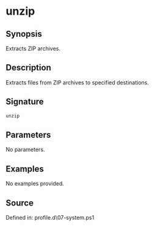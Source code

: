 # unzip

## Synopsis

Extracts ZIP archives.

## Description

Extracts files from ZIP archives to specified destinations.

## Signature

```powershell
unzip
```

## Parameters

No parameters.

## Examples

No examples provided.

## Source

Defined in: profile.d\07-system.ps1
